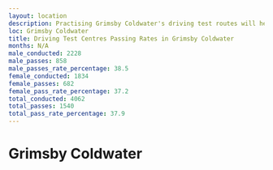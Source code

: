```yaml
---
layout: location
description: Practising Grimsby Coldwater's driving test routes will help you become more confident in your gear-changing abilities.
loc: Grimsby Coldwater
title: Driving Test Centres Passing Rates in Grimsby Coldwater
months: N/A
male_conducted: 2228
male_passes: 858
male_passes_rate_percentage: 38.5
female_conducted: 1834
female_passes: 682
female_pass_rate_percentage: 37.2
total_conducted: 4062
total_passes: 1540
total_pass_rate_percentage: 37.9
---
```


# Grimsby Coldwater
